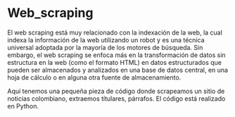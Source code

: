# Web_scraping

El web scraping está muy relacionado con la indexación de la web, la cual indexa la información de la web utilizando un robot y es una técnica universal adoptada por la mayoría de los motores de búsqueda. Sin embargo, el web scraping se enfoca más en la transformación de datos sin estructura en la web (como el formato HTML) en datos estructurados que pueden ser almacenados y analizados en una base de datos central, en una hoja de cálculo o en alguna otra fuente de almacenamiento.

Aquí tenemos una pequeña pieza de  código donde scrapeamos un sitio de noticias colombiano, extraemos títulares, párrafos. El código está realizado en Python.
